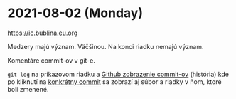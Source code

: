 # 2021-08-02 (Monday)

https://ic.bublina.eu.org

Medzery majú význam. Väčšinou. Na konci riadku nemajú význam.

Komentáre commit-ov v git-e.

`git log` na príkazovom riadku a [Github zobrazenie commit-ov][com]
(história) kde po kliknutí na [konkrétny commit][priklad] sa zobrazí
aj súbor a riadky v ňom, ktoré boli zmenené.

[com]: https://github.com/jsarenik/lekcie/commits/master
[priklad]: https://github.com/jsarenik/lekcie/commit/1cd5e31597f8ac7950a84ffff384975ddf1a8ca4

